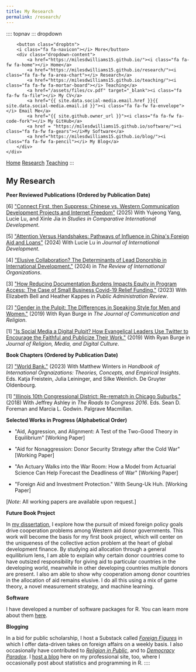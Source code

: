 ```yaml
---
title: My Research
permalink: /research/
---
```


<!-- Load an icon library -->

<link rel="stylesheet" href="https://cdnjs.cloudflare.com/ajax/libs/font-awesome/4.7.0/css/font-awesome.min.css">

:::: topnav
::: dropdown
```         
    <button class="dropbtn">
    <i class="fa fa-navicon"></i> More</button>
    <div class="dropdown-content">
        <a href="https://milesdwilliams15.github.io/"><i class="fa fa-fw fa-home"></i> Home</a>
        <a href="https://milesdwilliams15.github.io/research/"><i class="fa fa-fw fa-area-chart"></i> Research</a>
        <a href="https://milesdwilliams15.github.io/teaching/"><i class="fa fa-fw fa-mortar-board"></i> Teaching</a>
        <a href="/assets/files/cv.pdf" target="_blank"><i class="fa fa-fw fa-file"></i> My CV</a>
        <a href="{{ site.data.social-media.email.href }}{{ site.data.social-media.email.id }}"><i class="fa fa-fw fa-envelope"></i> Email Me</a>
        <a href="{{ site.github.owner_url }}"><i class="fa fa-fw fa-code-fork"></i> My GitHub</a>
        <a href = "https://milesdwilliams15.github.io/software/"><i class="fa fa-fw fa-gears"></i>My Software</a>
        <a href="https://milesdwilliams15.github.io/blog/"><i class="fa fa-fw fa-pencil"></i> My Blog</a>
    </div>
</div>
```

<a href="https://milesdwilliams15.github.io/"><i class="fa fa-fw fa-home"></i> Home</a> <a href="https://milesdwilliams15.github.io/research/"><i class="fa fa-fw fa-area-chart"></i> Research</a> <a href="https://milesdwilliams15.github.io/teaching/"><i class="fa fa-fw fa-mortar-board"></i> Teaching</a>
:::

<p>

</p>

## My Research

**Peer Reviewed Publications (Ordered by Publication Date)**

[6] ["Connect First, then Suppress: Chinese vs. Western Communication Development Projects and Internet Freedom"](https://link.springer.com/article/10.1007/s12116-025-09471-5) (2025) With Yujeong Yang, Lucie Lu, and Xinle Jia in *Studies in Comparative International Development*.

[5] ["Attention Versus Handshakes: Pathways of Influence in China's Foreign Aid and Loans"](https://onlinelibrary.wiley.com/doi/full/10.1002/jid.3980) (2024) With Lucie Lu in *Journal of International Development*.

[4] ["Elusive Collaboration? The Determinants of Lead Donorship in International Development."](https://link.springer.com/article/10.1007/s11558-024-09555-2) (2024) in *The Review of International Organizations*.

[3] ["How Reducing Documentation Burdens Impacts Equity in Program Access: The Case of Small Business Covid-19 Relief Funding."](https://onlinelibrary.wiley.com/doi/epdf/10.1111/puar.13722) (2023) With Elizabeth Bell and Heather Kappes in *Public Administration Review*.

[2] ["Gender in the Pulpit: The Differences in Speaking Style for Men and Women."](http://ryanburge.net/wp-content/uploads/2019/06/JCR_Burge_Williams.pdf) (2019) With Ryan Burge in *The Journal of Communication and Religion*.

[1] ["Is Social Media a Digital Pulpit? How Evangelical Leaders Use Twitter to Encourage the Faithful and Publicize Their Work."](https://brill.com/view/journals/rmdc/8/3/article-p309_309.xml) (2019) With Ryan Burge in *Journal of Religion, Media, and Digital Culture*.

**Book Chapters (Ordered by Publication Date)**

[2] ["World Bank."](https://www.academia.edu/44436453/World_Bank) (2023) With Matthew Winters in *Handbook of International Orgnaizations: Theories, Concepts, and Empirical Insights*. Eds. Katja Freistein, Julia Leininger, and Silke Weinlich. De Gruyter Oldenbourg.

[1] ["Illinois 10th Congressional District: Re-rematch in Chicago Suburbs."](https://link.springer.com/chapter/10.1007/978-3-319-58094-4_9) (2018) With Jeffrey Ashley in *The Roads to Congress 2016*. Eds. Sean D. Foreman and Marcia L. Godwin. Palgrave Macmillan.

**Selected Works in Progress (Alphabetical Order)**

-   "Aid, Aggression, and Alignment: A Test of the Two-Good Theory in Equilibrium" [Working Paper]

-   "Aid for Nonaggression: Donor Security Strategy after the Cold War" [Working Paper]

-   "An Actuary Walks into the War Room: How a Model from Actuarial Science Can Help Forecast the Deadliness of War" [Working Paper]

-   "Foreign Aid and Investment Protection." With Seung-Uk Huh. [Working Paper]

[*Note*: All working papers are available upon request.]

**Future Book Project**

In [my dissertation](https://docs.google.com/viewer?url=https://github.com/milesdwilliams15/Dissertation/raw/main/dissertation_final.pdf), I explore how the pursuit of mixed foreign policy goals drive cooperation problems among Western aid donor governments. This work will become the basis for my first book project, which will center on the uniqueness of the collective action problem at the heart of global development finance. By studying aid allocation through a general equilibrium lens, I am able to explain why certain donor countries come to have outsized responsibility for giving aid to particular countries in the developing world, meanwhile in other developing countries multiple donors are present. I also am able to show why cooperation among donor countries in the allocation of aid remains elusive. I do all this using a mix of game theory, a novel measurement strategy, and machine learning.

**Software**

I have developed a number of software packages for R. You can learn more about them [here](https://milesdwilliams15.github.io/software/).

**Blogging**

In a bid for public scholarship, I host a Substack called [*Foreign Figures*](https://mileswilliams.substack.com/) in which I offer data-driven takes on foreign affairs on a weekly basis. I also occasionally have contributed to [*Religion in Public*](https://religioninpublic.blog/), and to [*Democracy Paradox*](https://democracyparadox.com/2023/02/13/can-washington-and-china-cooperate-in-foreign-aid/). I [host a blog](https://milesdwilliams15.github.io/blog/) here on my professional site, too, where I occasionally post about statistics and programming in R.
::::
